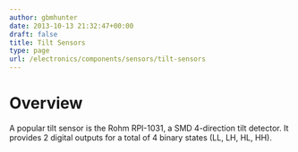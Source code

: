 ```yaml
---
author: gbmhunter
date: 2013-10-13 21:32:47+00:00
draft: false
title: Tilt Sensors
type: page
url: /electronics/components/sensors/tilt-sensors
---
```


# Overview

A popular tilt sensor is the Rohm RPI-1031, a SMD 4-direction tilt detector. It provides 2 digital outputs for a total of 4 binary states (LL, LH, HL, HH).
